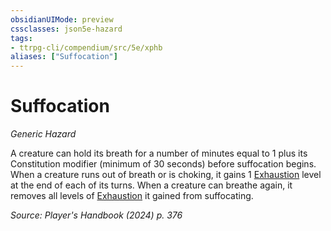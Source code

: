 ```yaml
---
obsidianUIMode: preview
cssclasses: json5e-hazard
tags:
- ttrpg-cli/compendium/src/5e/xphb
aliases: ["Suffocation"]
---
```

# Suffocation
*Generic Hazard*  

A creature can hold its breath for a number of minutes equal to 1 plus its Constitution modifier (minimum of 30 seconds) before suffocation begins. When a creature runs out of breath or is choking, it gains 1 [Exhaustion](Misc%20Files/CLI/rules/conditions.md#Exhaustion) level at the end of each of its turns. When a creature can breathe again, it removes all levels of [Exhaustion](Misc%20Files/CLI/rules/conditions.md#Exhaustion) it gained from suffocating.

*Source: Player's Handbook (2024) p. 376*